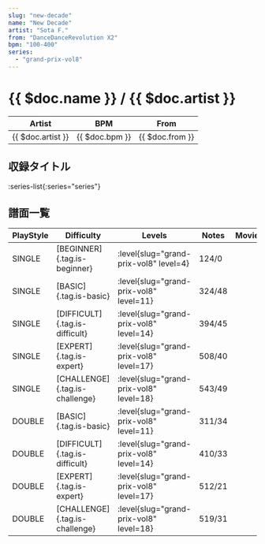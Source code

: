 ```yaml
---
slug: "new-decade"
name: "New Decade"
artist: "Sota F."
from: "DanceDanceRevolution X2"
bpm: "100-400"
series:
  - "grand-prix-vol8"
---
```


# {{ $doc.name }} / {{ $doc.artist }}

|Artist|BPM|From|
|------|---|----|
|{{ $doc.artist }}|{{ $doc.bpm }}|{{ $doc.from }}|

## 収録タイトル

:series-list{:series="series"}

## 譜面一覧

|PlayStyle|Difficulty|Levels|Notes|Movie|
|---------|----------|------|-----|-----|
|SINGLE|[BEGINNER]{.tag.is-beginner}|<div class="field is-grouped is-grouped-multiline"> :level{slug="grand-prix-vol8" level=4}</div>|124/0||
|SINGLE|[BASIC]{.tag.is-basic}|<div class="field is-grouped is-grouped-multiline"> :level{slug="grand-prix-vol8" level=11}</div>|324/48||
|SINGLE|[DIFFICULT]{.tag.is-difficult}|<div class="field is-grouped is-grouped-multiline"> :level{slug="grand-prix-vol8" level=14}</div>|394/45||
|SINGLE|[EXPERT]{.tag.is-expert}|<div class="field is-grouped is-grouped-multiline"> :level{slug="grand-prix-vol8" level=17}</div>|508/40||
|SINGLE|[CHALLENGE]{.tag.is-challenge}|<div class="field is-grouped is-grouped-multiline"> :level{slug="grand-prix-vol8" level=18}</div>|543/49||
|DOUBLE|[BASIC]{.tag.is-basic}|<div class="field is-grouped is-grouped-multiline"> :level{slug="grand-prix-vol8" level=11}</div>|311/34||
|DOUBLE|[DIFFICULT]{.tag.is-difficult}|<div class="field is-grouped is-grouped-multiline"> :level{slug="grand-prix-vol8" level=14}</div>|410/33||
|DOUBLE|[EXPERT]{.tag.is-expert}|<div class="field is-grouped is-grouped-multiline"> :level{slug="grand-prix-vol8" level=17}</div>|512/21||
|DOUBLE|[CHALLENGE]{.tag.is-challenge}|<div class="field is-grouped is-grouped-multiline"> :level{slug="grand-prix-vol8" level=18}</div>|519/31||
